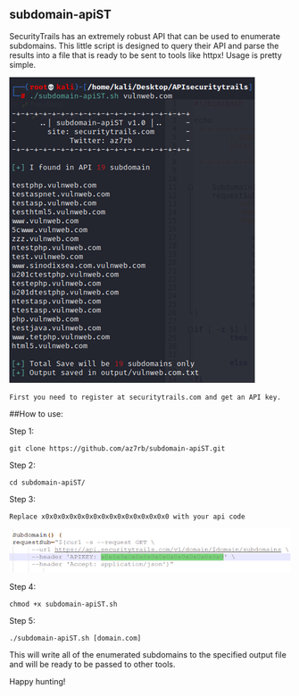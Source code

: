 ## subdomain-apiST

SecurityTrails has an extremely robust API that can be used to enumerate subdomains.
This little script is designed to query their API and parse the results into a file that is ready to be sent to tools like httpx!
Usage is pretty simple.

![alt text](https://raw.githubusercontent.com/az7rb/subdomain-apiST/main/Screenshot.png?token=GHSAT0AAAAAABOC72MMU37NJTLSNWJKSM3EYRFVITA)

```
First you need to register at securitytrails.com and get an API key. 
```
##How to use:

Step 1:
```
git clone https://github.com/az7rb/subdomain-apiST.git
```
Step 2:
```
cd subdomain-apiST/
```
Step 3:
```
Replace x0x0x0x0x0x0x0x0x0x0x0x0x0x0x0x0 with your api code
```
![alt text](https://raw.githubusercontent.com/az7rb/subdomain-apiST/main/apikey.png?token=GHSAT0AAAAAABOC72MMB7IUWPCA4EY7E4D6YRFVK6Q)

Step 4:
```
chmod +x subdomain-apiST.sh
```
Step 5:
```
./subdomain-apiST.sh [domain.com]
```

This will write all of the enumerated subdomains to the specified output file and will be ready to be passed to other tools.

Happy hunting!
